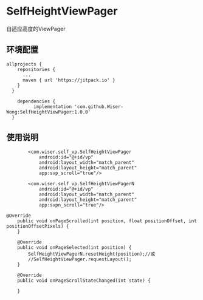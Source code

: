 # SelfHeightViewPager
自适应高度的ViewPager

## 环境配置
    allprojects {
        repositories {
          ...
          maven { url 'https://jitpack.io' }
        }
      }

        dependencies {
              implementation 'com.github.Wiser-Wong:SelfHeightViewPager:1.0.0'
      }

## 使用说明

            <com.wiser.self_vp.SelfHeightViewPager
                android:id="@+id/vp"
                android:layout_width="match_parent"
                android:layout_height="match_parent"
                app:svp_scroll="true"/>

            <com.wiser.self_vp.SelfHeightViewPagerN
                android:id="@+id/vp"
                android:layout_width="match_parent"
                android:layout_height="match_parent"
                app:svpn_scroll="true"/>

    @Override
        public void onPageScrolled(int position, float positionOffset, int positionOffsetPixels) {
        }

        @Override
        public void onPageSelected(int position) {
            SelfHeightViewPagerN.resetHeight(position);//或
            //SelfHeightViewPager.requestLayout();
        }

        @Override
        public void onPageScrollStateChanged(int state) {

        }
